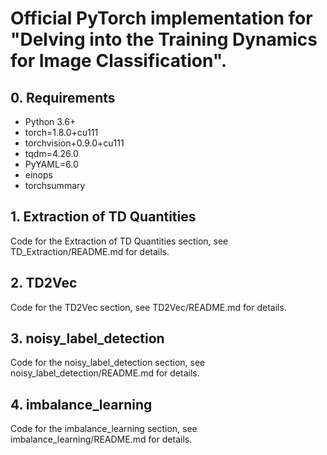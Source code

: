 # Official PyTorch implementation for "Delving into the Training Dynamics  for Image Classification". 


## 0. Requirements

- Python 3.6+
- torch=1.8.0+cu111
- torchvision+0.9.0+cu111
- tqdm=4.26.0
- PyYAML=6.0
- einops
- torchsummary


## 1. Extraction of TD Quantities

Code for the Extraction of TD Quantities section, see TD_Extraction/README.md for details.


## 2. TD2Vec 

Code for the TD2Vec section, see TD2Vec/README.md for details.



## 3. noisy_label_detection 

Code for the noisy_label_detection section, see noisy_label_detection/README.md for details.


## 4. imbalance_learning 

Code for the imbalance_learning section, see imbalance_learning/README.md for details.
